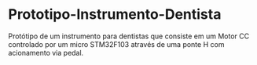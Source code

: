 # Prototipo-Instrumento-Dentista
Protótipo de um instrumento para dentistas que consiste em um Motor CC controlado por um micro STM32F103 através de uma ponte H com acionamento via pedal.
